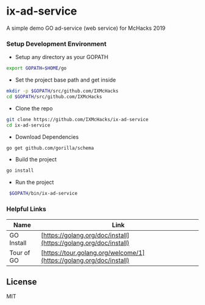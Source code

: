 # ix-ad-service
A simple demo GO ad-service (web service) for McHacks 2019



### Setup Development Environment
* Setup any directory as your GOPATH
```sh
export GOPATH=$HOME/go
```

* Set the project base path and get inside
```sh
mkdir -p $GOPATH/src/github.com/IXMcHacks
cd $GOPATH/src/github.com/IXMcHacks
```
* Clone the repo
```sh
git clone https://github.com/IXMcHacks/ix-ad-service
cd ix-ad-service
```
* Download Dependencies
```sh
go get github.com/gorilla/schema
```

* Build the project

```sh
go install
```
* Run the project
```sh
 $GOPATH/bin/ix-ad-service
```

### Helpful Links
| Name | Link |
| ------ | ------ |
| GO Install | [https://golang.org/doc/install](https://golang.org/doc/install) |
| Tour of GO | [https://tour.golang.org/welcome/1](https://golang.org/doc/install) |


License
----
MIT